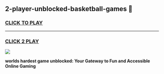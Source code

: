 
## 2-player-unblocked-basketball-games 👋
<h3>
<a href="https://premium.freeplayer.one?title=2-player-unblocked-basketball-games&ref=14F">CLICK TO PLAY</a></h3>
<hr>

<h3>
<a href="https://premium.freeplayer.one?title=2-player-unblocked-basketball-games&ref=14F">CLICK 2 PLAY</a>
  
</h3>

<a href="https://premium.freeplayer.one?title=2-player-unblocked-basketball-games&ref=12F/"><img src="https://clearcache.store/games.png"></a>


**worlds hardest game unblocked: Your Gateway to Fun and Accessible Online Gaming**
